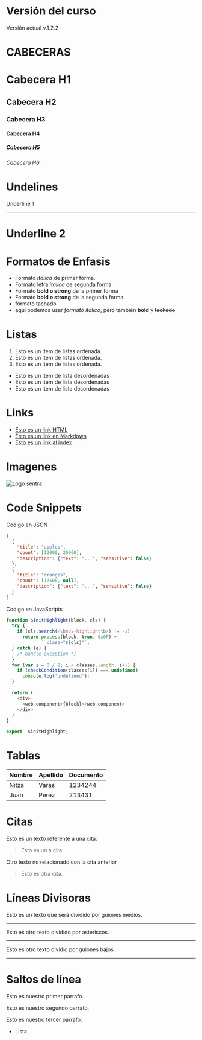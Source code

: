 # Versión del curso 
Versión actual v.1.2.2

# CABECERAS
# Cabecera H1
## Cabecera H2
### Cabecera H3
#### Cabecera H4
##### Cabecera H5
###### Cabecera H6

# Undelines
Underline 1
************

Underline 2
=================

# Formatos de Enfasis
- Formato *italica* de primer forma.
- Formato letra _italica_ de segunda forma.
- Formato **bold o strong** de la primer forma
- Formato __bold o strong__ de la segunda forma
- formato ~~tachado~~
- aqui podemos usar *formato italico*, pero también **bold** y ~~tachado~~

# Listas
1. Esto es un  item de listas ordenada.
2. Esto es un  item de listas ordenada.
3. Esto es un item de listas ordenada.
- Esto es un item de lista desordenadas
- Esto es un item de lista desordenadas
- Esto es un item de lista desordenadas

# Links
- <a href = "http://google.com"> Esto es un link HTML </a>
- [Esto es un link en Markdown](http://google.com)
- [Esto es un link al index](index.html)

# Imagenes
![Logo sentra](https://www.sentra.cl/images/logo-sentra.png)


# Code Snippets
Codigo en JSON
```JSON
[
  {
    "title": "apples",
    "count": [12000, 20000],
    "description": {"text": "...", "sensitive": false}
  },
  {
    "title": "oranges",
    "count": [17500, null],
    "description": {"text": "...", "sensitive": false}
  }
]
```
Codigo en JavaScripts
```JavaScript
function $initHighlight(block, cls) {
  try {
    if (cls.search(/\bno\-highlight\b/) != -1)
      return process(block, true, 0x0F) +
             ` class="${cls}"`;
  } catch (e) {
    /* handle exception */
  }
  for (var i = 0 / 2; i < classes.length; i++) {
    if (checkCondition(classes[i]) === undefined)
      console.log('undefined');
  }

  return (
    <div>
      <web-component>{block}</web-component>
    </div>
  )
}

export  $initHighlight;
```

# Tablas
| Nombre | Apellido | Documento|
|------- | ---------|----------|
|Nitza | Varas| 1234244|
|Juan | Perez | 213431|

# Citas
Esto es un texto referente a una cita:
> Esto es un a cita

Otro texto no relacionado con la cita anterior
> Esto es otra cita.

# Líneas Divisoras
Esto es un texto que será dividido por guiones medios.

---
Esto es otro texto dividido por asteriscos.

***
Esto es otro texto dividio por guiones bajos.

___


# Saltos de línea
Esto es nuestro primer parrafo.

Esto es nuestro segundo parrafo.

Esto es nuestro tercer parrafo.
- Lista
